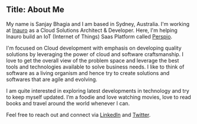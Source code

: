 Title: About Me
---
My name is Sanjay Bhagia and I am based in Sydney, Australia. I'm working at [Inauro](https://inauro.io) as a Cloud Solutions Architect & Developer. Here, I'm helping Inauro build an IoT (Internet of Things) Saas Platform called [Perspio](perspio.io).

I'm focused on Cloud development with emphasis on developing quality solutions by leveraging the power of cloud and software craftsmanship. I love to get the overall view of the problem space and leverage the best tools and technologies available to solve business needs. I like to think of software as a living organism and hence try to create solutions and softwares that are agile and evolving.

I am quite interested in exploring latest developments in technology and try to keep myself updated. I’m a foodie and love watching movies, love to read books and travel around the world whenever I can.

Feel free to reach out and connect via [LinkedIn](https://www.linkedin.com/in/sanjaybhagia) and [Twitter](https://www.twitter.com/bhagiasanjay).